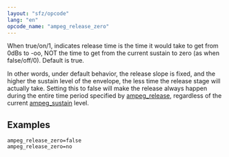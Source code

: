 ```yaml
---
layout: "sfz/opcode"
lang: "en"
opcode_name: "ampeg_release_zero"
---
```

When true/on/1, indicates release time is the time it would take to get
from 0dBs to -oo, NOT the time to get from the current sustain to zero
(as when false/off/0). Default is true.

In other words, under default behavior, the release slope is fixed,
and the higher the sustain level of the envelope, the less time the release
stage will actually take. Setting this to false will make the release always
happen during the entire time period specified by [ampeg_release](ampeg_release),
regardless of the current [ampeg_sustain](ampeg_sustain) level.

## Examples

```
ampeg_release_zero=false
ampeg_release_zero=no
```
